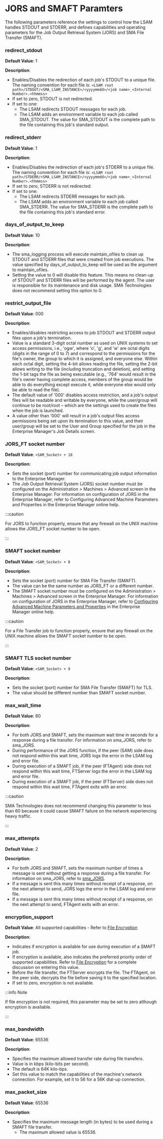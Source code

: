 # JORS and SMAFT Paramters

The following parameters reference the settings to control how the LSAM handles STDOUT and STDERR, and defines capabilities and operating parameters for the Job Output Retrieval System (JORS) and SMA File Transfer (SMAFT).

### redirect_stdout

**Default Value**: 1

**Description**:

* Enables/Disables the redirection of each job's STDOUT to a unique file. The naming convention for each file is:
```<LSAM root path>/STDOUT/<SMA_LSAM_INSTANCE>/<yyyymmdd>/<job name>_<Internal Number>.<hhmmss>```
* If set to zero, STDOUT is not redirected.
* If set to one:
    * The LSAM redirects STDOUT messages for each job.
    * The LSAM adds an environment variable to each job called SMA_STDOUT. The value for SMA_STDOUT is the complete path to the file containing this job's standard output.

### redirect_stderr

**Default Value**: 1

**Description**:

* Enables/Disables the redirection of each job's STDERR to a unique file. The naming convention for each file is:
```<LSAM root path>/STDERR/<SMA_LSAM_INSTANCE>/<yyyymmdd>/<job name>_<Internal Number>.<hhmmss>```
* If set to zero, STDERR is not redirected.
* If set to one:
    * The LSAM redirects STDERR messages for each job.
    * The LSAM adds an environment variable to each job called SMA_STDERR. The value for SMA_STDERR is the complete path to the file containing this job's standard error.

### days_of_output_to_keep

**Default Value**: 10

**Description**:

* The sma_logging process will execute maintain_ofiles to clean up STDOUT and STDERR files that were created from job executions. The value specified by days_of_output_to_keep will be used as the argument to maintain_ofiles.
* Setting the value to 0 will disable this feature. This means no clean-up of STDOUT and STDERR files will be performed by the agent. The user is responsible for its maintenance and disk usage. SMA Technologies does not recommend setting this option to 0.

### restrict_output_file

**Default Value**: 000

**Description**:

* Enables/disables restricting access to job STDOUT and STDERR output files upon a job's termination.
* Value is a standard 3-digit octal number as used on UNIX systems to set access permissions, i.e., 'ogw', where 'o', 'g', and 'w' are octal digits (digits in the range of 0 to 7) and correspond to the permissions for the file's owner, the group to which it is assigned, and everyone else. Within each octal digit, setting the 4-bit allows reading the file, setting the 2-bit allows writing to the file (including truncation and deletion), and setting the 1-bit tags the file as being executable (e.g., '764' would result in the file's owner having complete access, members of the group would be able to do everything except execute it, while everyone else would only be able to read the file).
* The default value of '000' disables access restriction, and a job's output files will be readable and writable by everyone, while the user/group will continue to be root/root – which are the settings used to create the files when the job is launched.
* A value other than '000' will result in a job's output files access permissions being set upon its termination to this value, and their user/group will be set to the User and Group specified for the job in the Enterprise Manager's Job Details screen.

### JORS_FT socket number

**Default Value**: ```<SAM_Socket> + 10```

**Description:**

* Sets the socket (port) number for communicating job output information to the Enterprise Manager.
* The Job Output Retrieval System (JORS) socket number must be configured on the Administration > Machines > Advanced screen in the Enterprise Manager. For information on configuration of JORS in the Enterprise Manager, refer to Configuring Advanced Machine Parameters and Properties in the Enterprise Manager online help.

:::caution 

For JORS to function properly, ensure that any firewall on the UNIX machine allows the JORS_FT socket number to be open.

:::

### SMAFT socket number

**Default Value**: ```<SAM_Socket> + 8```

**Description**:

* Sets the socket (port) number for SMA File Transfer (SMAFT).
* The value can be the same number as JORS_FT or a different number.
* The SMAFT socket number must be configured on the Administration > Machines > Advanced screen in the Enterprise Manager. For information on configuration of JORS in the Enterprise Manager, refer to [Configuring Advanced Machine Parameters and Properties](configuring-advanced-machine-parameters) in the Enterprise Manager online help.

:::caution 

For a File Transfer job to function properly, ensure that any firewall on the UNIX machine allows the SMAFT socket number to be open.

:::

### SMAFT TLS socket number

**Default Value**: ```<SAM_Socket> + 9```

**Description**:

* Sets the socket (port) number for SMA File Transfer (SMAFT) for TLS.
* The value should be different number than SMAFT socket number.

### max_wait_time

**Default Value**: 60

**Description**:

* For both JORS and SMAFT, sets the maximum wait time in seconds for a response during a file transfer. For information on sma_JORS, refer to sma_JORS.
* During performance of the JORS function, if the peer (SAM) side does not respond within this wait time, JORS logs the error in the LSAM log and error file.
* During execution of a SMAFT job, if the peer (FTAgent) side does not respond within this wait time, FTServer logs the error in the LSAM log and error file.
* During execution of a SMAFT job, if the peer (FTServer) side does not respond within this wait time, FTAgent exits with an error.

:::caution 

SMA Technologies does not recommend changing this parameter to less than 60 because it could cause SMAFT failure on the network experiencing heavy traffic.

:::

### max_attempts

**Default Value**: 2

**Description**:

* For both JORS and SMAFT, sets the maximum number of times a message is sent without getting a response during a file transfer. For information on sma_JORS, refer to [sma_JORS](sma-jors).
* If a message is sent this many times without receipt of a response, on the next attempt to send, JORS logs the error in the LSAM log and error file.
* If a message is sent this many times without receipt of a response, on the next attempt to send, FTAgent exits with an error.

### encryption_support

**Default Value**: All supported capabilities - Refer to [File Encryption](file-encryption)

**Description**:

* Indicates if encryption is available for use during execution of a SMAFT job.
* If encryption is available, also indicates the preferred priority order of supported capabilities. Refer to [File Encryption](file-encryption) for a complete discussion on entering this value.
* Before the file transfer, the FTServer encrypts the file. The FTAgent, on the peer side, decrypts the file before saving it to the specified location.
* If set to zero, encryption is not available.

:::info Note 

If file encryption is not required, this parameter may be set to zero although encryption is available.

:::

### max_bandwidth

**Default Value**: 65536

**Description**:

* Specifies the maximum allowed transfer rate during file transfers.
* Value is in kbps (kilo-bits per second).
* The default is 64K kilo-bps.
* Set this value to match the capabilities of the machine's network connection. For example, set it to 56 for a 56K dial-up connection.


### max_packet_size

**Default Value**: 65536

**Description**:

* Specifies the maximum message length (in bytes) to be used during a SMAFT file transfer.
    * The maximum allowed value is 65536.

